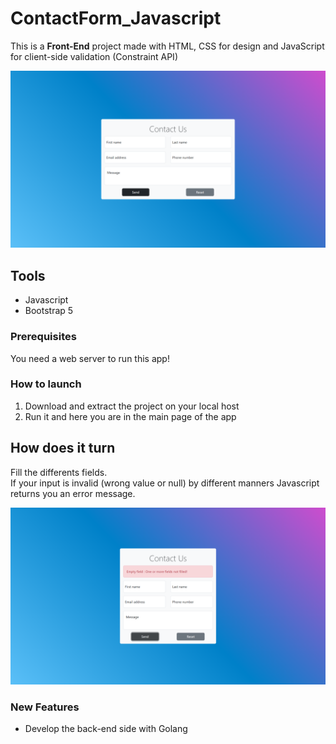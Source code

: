 # ContactForm_Javascript
This is a **Front-End** project made with HTML, CSS for design and JavaScript for  client-side validation (Constraint API)

![Contact form](/assets/readme/contact-form.png)

## Tools
- Javascript
- Bootstrap 5

### Prerequisites
You need a web server to run this app!

### How to launch
1. Download and extract the project on your local host
2. Run it and here you are in the main page of the app

## How does it turn
Fill the differents fields.  
If your input is invalid (wrong value or null) by different manners Javascript returns you an error message.

![Empty fields](/assets/readme/not-valid-inputs.png)

<!-- ## TODO -->
<!-- - Rewrite documentation using NodeJS/Git -->
<!-- ### Server-side
- Future data handling with Golang/Node -->

### New Features
- Develop the back-end side with Golang 


<!-- FEATURES -->
 <!--
 
 /** @todo SERVER-SIDE : Send data to server, use Golang to do that */
/** What to do with correct data */
// function sendData() {
//     const xhr = new XMLHttpRequest();
//     const FD = new FormData(contactForm);

//     xhr.addEventListener('load', () => alert('Submit!'));

    
//     xhr.open('POST', 'urlHandledByGolang'); 
//     xhr.send(FD);  
// }
 
 -->

 <!-- do not use "npx http-server" for this project
 
 There is a problem!
  -->


